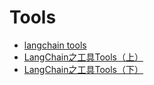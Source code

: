 # Tools


- [langchain tools](https://python.langchain.com/docs/integrations/tools/)
- [LangChain之工具Tools（上）](https://juejin.cn/post/7389923941471305754)
- [LangChain之工具Tools（下）](https://juejin.cn/post/7389956195130261542)